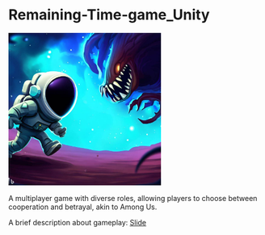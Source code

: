 # Remaining-Time-game_Unity

<img src="./Assets/Sprites/BG_OpenGame.jpg" width="60%">

A multiplayer game with diverse roles, allowing players to choose between cooperation and betrayal, akin to Among Us. <br>

A brief description about gameplay: <a href="https://www.canva.com/design/DAFnOjowsXs/zzT39UZ8-GYo1lPcS3wUDw/edit?utm_content=DAFnOjowsXs&utm_campaign=designshare&utm_medium=link2&utm_source=sharebutton">Slide</a>
